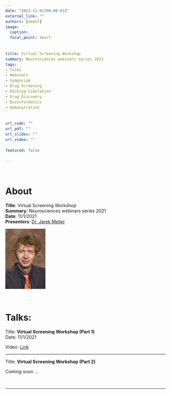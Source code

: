 ```yaml
---
date: "2021-11-01T00:00:01Z"
external_link: ""
authors: [abdul]
image:
  caption: 
  focal_point: Smart


title: Virtual Screening Workshop
summary: Neurosciences webinars series 2021
tags:
- Talks
- Webinars
- Symposium
- Drug Screening
- Docking Simulation
- Drug Discovery
- Bioinformatics
- Demonstration


url_code: ""
url_pdf: ""
url_slides: ""
url_video: ""

featured: false

---
```


&nbsp;
&nbsp;
&nbsp;
&nbsp;
&nbsp;
&nbsp;
# About

**Title**: Virtual Screening Workshop  
**Summary**:  Neurosciences webinars series 2021  
**Date**: 11/1/2021  
**Presenters**: [Dr. Jarek Meller](https://www.cincinnatichildrens.org/bio/m/jarek-meller)  


<img src="meller-jarek.webp" style="width:25.0%;height:25.0%" />

&nbsp;
&nbsp;
&nbsp;
&nbsp;
&nbsp;
&nbsp;

# Talks:  

Title: **Virtual Screening Workshop (Part 1)**  
Date: 11/1/2021  



Video: [Link](https://utoledo.webex.com/webappng/sites/utoledo/recording/e358a9471d6b103a9ff50050568167e5/playback)  

*** 

Title: **Virtual Screening Workshop (Part 2)** 

Coming soon ...


&nbsp;
&nbsp;
&nbsp;
&nbsp;

*** 


